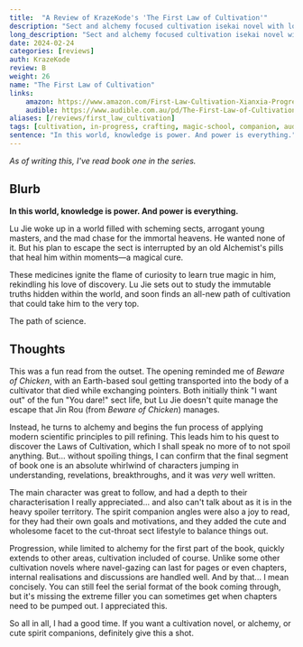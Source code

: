 ```yaml
---
title:  "A Review of KrazeKode's 'The First Law of Cultivation'"
description: "Sect and alchemy focused cultivation isekai novel with lots of spirit companions."
long_description: "Sect and alchemy focused cultivation isekai novel with lots of spirit companions."
date: 2024-02-24
categories: [reviews]
auth: KrazeKode
review: B
weight: 26
name: "The First Law of Cultivation"
links:
    amazon: https://www.amazon.com/First-Law-Cultivation-Xianxia-Progression-ebook/dp/B0BRNTGTQM
    audible: https://www.audible.com.au/pd/The-First-Law-of-Cultivation-Audiobook/B0BXFXBRRG
aliases: [/reviews/first_law_cultivation]
tags: [cultivation, in-progress, crafting, magic-school, companion, audio]
sentence: "In this world, knowledge is power. And power is everything."
---
```


*As of writing this, I've read book one in the series.*

## Blurb


**In this world, knowledge is power. And power is everything.**

Lu Jie woke up in a world filled with scheming sects, arrogant young masters, and the mad chase for the immortal heavens. He wanted none of it. But his plan to escape the sect is interrupted by an old Alchemist's pills that heal him within moments—a magical cure.

These medicines ignite the flame of curiosity to learn true magic in him, rekindling his love of discovery. Lu Jie sets out to study the immutable truths hidden within the world, and soon finds an all-new path of cultivation that could take him to the very top.

The path of science.

## Thoughts

This was a fun read from the outset. The opening reminded me of *Beware of Chicken*, with an Earth-based soul getting transported into the body of a cultivator that died while exchanging pointers. Both initially think "I want out" of the fun "You dare!" sect life, but Lu Jie doesn't quite manage the escape that Jin Rou (from *Beware of Chicken*) manages.

Instead, he turns to alchemy and begins the fun process of applying modern scientific principles to pill refining. This leads him to his quest to discover the Laws of Cultivation, which I shall speak no more of to not spoil anything. But... without spoiling things, I can confirm that the final segment of book one is an absolute whirlwind of characters jumping in understanding, revelations, breakthroughs, and it was *very* well written.

The main character was great to follow, and had a depth to their characterisation I really appreciated... and also can't talk about as it is in the heavy spoiler territory. The spirit companion angles were also a joy to read, for they had their own goals and motivations, and they added the cute and wholesome facet to the cut-throat sect lifestyle to balance things out.

Progression, while limited to alchemy for the first part of the book, quickly extends to other areas, cultivation included of course. Unlike some other cultivation novels where navel-gazing can last for pages or even chapters, internal realisations and discussions are handled well. And by that... I mean concisely. You can still feel the serial format of the book coming through, but it's missing the extreme filler you can sometimes get when chapters need to be pumped out. I appreciated this.

So all in all, I had a good time. If you want a cultivation novel, or alchemy, or cute spirit companions, definitely give this a shot.